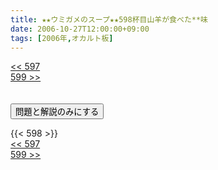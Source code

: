 ```yaml
---
title: ★★ウミガメのスープ★★598杯目山羊が食べた**味
date: 2006-10-27T12:00:00+09:00
tags: [2006年,オカルト板]
---
```

<div class="th_left"><a href="../597"><< 597</a></div>
<div class="th_right"><a href="../599">599 >></a></div>
<br><br>
<script src="../../js/cupsoup.js"></script>
<form>
<input type="button" value="問題と解説のみにする" onClick="toggleCupsoup()">
</form>
{{< 598 >}}
<div class="th_left"><a href="../597"><< 597</a></div>
<div class="th_right"><a href="../599">599 >></a></div>